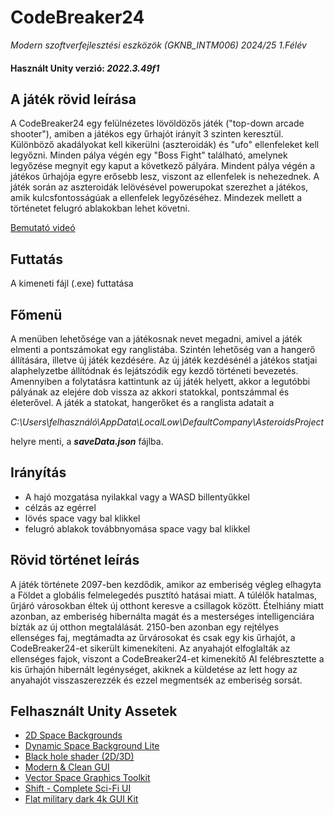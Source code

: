 # CodeBreaker24

*Modern szoftverfejlesztési eszközök (GKNB_INTM006) 2024/25 1.Félév*

#### Használt Unity verzió: *2022.3.49f1*

## A játék rövid leírása

A CodeBreaker24 egy felülnézetes lövöldözős játék ("top-down arcade shooter"), amiben a játékos egy űrhajót irányít 3 szinten keresztül. Különböző akadályokat kell kikerülni (aszteroidák) és "ufo" ellenfeleket kell legyőzni. Minden pálya végén egy "Boss Fight" található, amelynek legyőzése megnyit egy kaput a következő pályára. Mindent pálya végén a játékos űrhajója egyre erősebb lesz, viszont az ellenfelek is nehezednek. A játék során az aszteroidák lelövésével powerupokat szerezhet a játékos, amik kulcsfontosságúak a ellenfelek legyőzéséhez. Mindezek mellett a történetet felugró ablakokban lehet követni.

[Bemutató videó](https://www.youtube.com/watch?v=iyK5bsh9tZ8)

## Futtatás

A kimeneti fájl (.exe) futtatása

## Főmenü

A menüben lehetősége van a játékosnak nevet megadni, amivel a játék elmenti a pontszámokat egy ranglistába. Szintén lehetőség van a hangerő állítására, illetve új játék kezdésére. Az új játék kezdésénél a játékos statjai alaphelyzetbe állítódnak és lejátszódik egy kezdő történeti bevezetés. Amennyiben a folytatásra kattintunk az új játék helyett, akkor a legutóbbi pályának az elejére dob vissza az akkori statokkal, pontszámmal és életerővel. A játék a statokat, hangerőket és a ranglista adatait a

*C:\Users\felhasználó\AppData\LocalLow\DefaultCompany\AsteroidsProject* 

helyre menti, a ***saveData.json*** fájlba.

## Irányítás

- A hajó mozgatása nyilakkal vagy a WASD billentyűkkel
- célzás az egérrel
- lövés space vagy bal klikkel
- felugró ablakok továbbnyomása space vagy bal klikkel

## Rövid történet leírás

A játék története 2097-ben kezdődik, amikor az emberiség végleg elhagyta a Földet a globális felmelegedés pusztító hatásai miatt. A túlélők hatalmas, űrjáró városokban éltek új otthont keresve a csillagok között. Ételhiány miatt azonban, az emberiség hibernálta magát és a mesterséges intelligenciára bízták az új otthon megtalálását. 2150-ben azonban egy rejtélyes ellenséges faj, megtámadta az űrvárosokat és csak egy kis űrhajót, a CodeBreaker24-et sikerült kimenekíteni. Az anyahajót elfoglalták az ellenséges fajok, viszont a CodeBreaker24-et kimenekítő AI felébresztette a kis űrhajón hibernált legénységet, akiknek a küldetése az lett hogy az anyahajót visszaszerezzék és ezzel megmentsék az emberiség sorsát.

## Felhasznált Unity Assetek

- [2D Space Backgrounds](https://assetstore.unity.com/packages/2d/environments/2d-space-backgrounds-39148)
- [Dynamic Space Background Lite](https://assetstore.unity.com/packages/2d/textures-materials/dynamic-space-background-lite-104606)
- [Black hole shader (2D/3D)](https://assetstore.unity.com/packages/vfx/shaders/black-hole-shader-2d-3d-164046)
- [Modern & Clean GUI](https://assetstore.unity.com/packages/2d/gui/modern-clean-gui-60311)
- [Vector Space Graphics Toolkit](https://assetstore.unity.com/packages/2d/environments/vector-space-graphics-toolkit-225535)
- [Shift - Complete Sci-Fi UI](https://assetstore.unity.com/packages/2d/gui/shift-complete-sci-fi-ui-157943)
- [Flat military dark 4k GUI Kit](https://assetstore.unity.com/packages/2d/gui/flat-black-dark-military-gui-kit-v1-4k-ui-kit-sources-121298)

  
